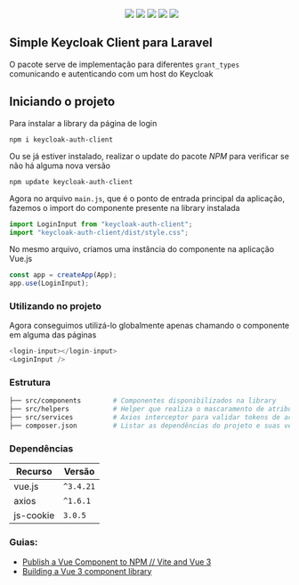 <p align="center">
&nbsp;
    <img src="https://img.shields.io/badge/version-v0.0.7-blue"/>
    <img src="https://img.shields.io/github/contributors/leonardoakio/keycloak-client"/>
    <img src="https://img.shields.io/github/stars/leonardoakio/keycloak-client?style=sociale"/>
    <img src="https://img.shields.io/github/forks/leonardoakio/keycloak-client?style=social"/>
    <img src="https://img.shields.io/badge/License-MIT-blue"/>
</p>

## Simple Keycloak Client para Laravel
O pacote serve de implementação para diferentes `grant_types` comunicando e autenticando com um host do Keycloak

## Iniciando o projeto
Para instalar a library da página de login 
```shell
npm i keycloak-auth-client
```
Ou se já estiver instalado, realizar o update do pacote *NPM* para verificar se não há alguma nova versão
```shell
npm update keycloak-auth-client
```
Agora no arquivo `main.js`, que é o ponto de entrada principal da aplicação, fazemos o import do componente presente na library instalada 
```javascript
import LoginInput from "keycloak-auth-client";
import "keycloak-auth-client/dist/style.css";
```
No mesmo arquivo, criamos uma instância do componente na aplicação Vue.js
```javascript
const app = createApp(App);
app.use(LoginInput);
```
### Utilizando no projeto
Agora conseguimos utilizá-lo globalmente apenas chamando o componente em alguma das páginas
```javascript
<login-input></login-input>
<LoginInput />
```

### Estrutura
```bash
├── src/components        # Componentes disponibilizados na library
├── src/helpers           # Helper que realiza o mascaramento de atributos
├── src/services          # Axios interceptor para validar tokens de acesso e refresh token
├── composer.json         # Listar as dependências do projeto e suas versões
```

### Dependências
| Recurso            | Versão    |
|--------------------|-----------|
| vue.js             | `^3.4.21` |
| axios              | `^1.6.1`  |
| js-cookie          | `3.0.5`   |

### Guias:
- [Publish a Vue Component to NPM // Vite and Vue 3](https://www.youtube.com/watch?v=5QV9wVc8c7g)
- [Building a Vue 3 component library](https://blog.logrocket.com/building-vue-3-component-library/)
